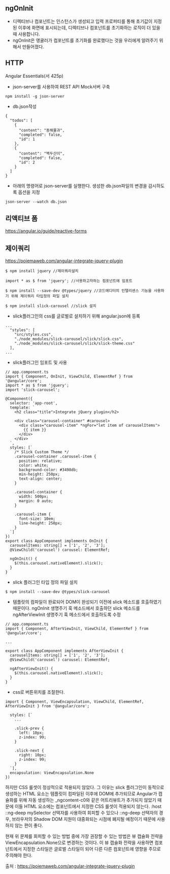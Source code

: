 ## ngOnInit
- 디렉티브나 컴포넌트는 인스턴스가 생성되고 입력 프로퍼티를 통해 초기값이 지정된 이후에 화면에 표시되는데, 디렉티브나 컴포넌트를 초기화하는 로직이 더 있을 때 사용합니다.
- ngOnInit은 앵귤러가 컴포넌트를 초기화를 완료했다는 것을 우리에게 알려주기 위해서 만들어졌다.

## HTTP
Angular Essentials(서 425p)
- json-server를 사용하여 REST API Mock서버 구축
```
npm install -g json-server
```
- db.json작성
```
{
  "todos": [
    {
      "content": "동해물과",
      "completed": false,
      "id": 1
    },
    {
      "content": "백두산이",
      "completed": false,
      "id": 2
    }
  ]
}
```
- 아래의 명령어로 json-server를 실행한다. 생성한 db.json파일의 변경을 감시하도록 옵션을 지정
```
json-server --watch db.json
```


## 리액티브 폼
https://angular.io/guide/reactive-forms

## 제이쿼리 
https://poiemaweb.com/angular-integrate-jquery-plugin

```
$ npm install jquery //제이쿼리설치

import * as $ from 'jquery'; //사용하고자하는 컴포넌트에 임포트

$ npm install --save-dev @types/jquery //코드에디터의 인텔리센스 기능을 사용하기 위해 제이쿼리 타입정의 파일 설치

$ npm install slick-carousel //slick 설치
```

- slick플러그인의 css를 글로벌로 설치하기 위해 angular.json에 등록
```
...
  "styles": [
    "src/styles.css",
    "./node_modules/slick-carousel/slick/slick.css",
    "./node_modules/slick-carousel/slick/slick-theme.css"
  ],
...
```

- slick플러그인 임포트 및 사용
```
// app.component.ts
import { Component, OnInit, ViewChild, ElementRef } from '@angular/core';
import * as $ from 'jquery';
import 'slick-carousel';

@Component({
  selector: 'app-root',
  template: `
    <h2 class="title">Integrate jQuery plugin</h2>

    <div class="carousel-container" #carousel>
      <div class="carousel-item" *ngFor="let item of carouselItems">
        {{ item }}
      </div>
    </div>
  `,
  styles: [`
    /* Slick Custom Theme */
    .carousel-container .carousel-item {
      position: relative;
      color: white;
      background-color: #3498db;
      min-height: 250px;
      text-align: center;
    }

    .carousel-container {
      width: 500px;
      margin: 0 auto;
    }

    .carousel-item {
      font-size: 10em;
      line-height: 250px;
    }
  `]
})
export class AppComponent implements OnInit {
  carouselItems: string[] = ['1', '2', '3'];
  @ViewChild('carousel') carousel: ElementRef;

  ngOnInit() {
    $(this.carousel.nativeElement).slick();
  }
}
```

- slick 플러그인 타입 정의 파일 설치
```
$ npm install --save-dev @types/slick-carousel
```

- 템플릿의 컴파일이 완료되어 DOM이 완성되기 이전에 slick 메소드를 호출하였기 때문이다. ngOnInit 생명주기 훅 메소드에서 호출하던 slick 메소드를 ngAfterViewInit 생명주기 훅 메소드에서 호출하도록 수정
```
// app.component.ts
import { Component, AfterViewInit, ViewChild, ElementRef } from '@angular/core';

...

export class AppComponent implements AfterViewInit {
  carouselItems: string[] = ['1', '2', '3'];
  @ViewChild('carousel') carousel: ElementRef;

  ngAfterViewInit() {
    $(this.carousel.nativeElement).slick();
  }
}
```
- css로 버튼위치를 조절한다.
```
import { Component, ViewEncapsulation, ViewChild, ElementRef, AfterViewInit } from '@angular/core';

  styles: [`
    ...

    .slick-prev {
      left: 10px;
      z-index: 99;
    }

    .slick-next {
      right: 10px;
      z-index: 99;
    }
  `],
  encapsulation: ViewEncapsulation.None
})
```
하지만 CSS 룰셋이 정상적으로 적용되지 않았다. 그 이유는 slick 플러그인이 동적으로 생성하는 HTML 요소는 템플릿이 컴파일된 이후에 DOM에 추가되므로 Angular가 캡슐화를 위해 자동 생성하는 _ngcontent-c0와 같은 어트리뷰트가 추가되지 않았기 때문에 이들 HTML 요소에는 컴포넌트에서 지정한 CSS 룰셋이 적용되지 않는다. :host ::ng-deep mySelector 선택자를 사용하여 회피할 수 있으나 ::ng-deep 선택자의 경우, 브라우저의 Shadow DOM 지원이 대중화되는 시점에 폐지될 예정이기 때문에 사용하지 않는 편이 좋다.<br>

현재 위 문제를 회피할 수 있는 방법 중에 가장 권장할 수 있는 방법은 뷰 캡슐화 전략을 ViewEncapsulation.None으로 변경하는 것이다. 이 뷰 캡슐화 전략을 사용하면 컴포넌트에서 지정한 스타일은 글로벌 스타일이 되어 다른 다른 컴포넌트에 영향을 주므로 주의해야 한다.



출처 : https://poiemaweb.com/angular-integrate-jquery-plugin
